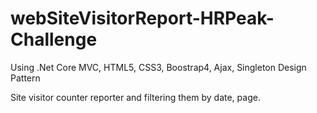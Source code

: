 # webSiteVisitorReport-HRPeak-Challenge
Using .Net Core MVC, HTML5, CSS3, Boostrap4, Ajax, Singleton Design Pattern

Site visitor counter reporter and filtering them by date, page.
